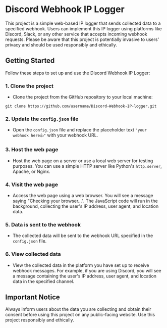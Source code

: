 # Discord Webhook IP Logger

This project is a simple web-based IP logger that sends collected data to a specified webhook. Users can implement this IP logger using platforms like Discord, Slack, or any other service that accepts incoming webhook requests. Please be aware that this project is potentially invasive to users' privacy and should be used responsibly and ethically.

## Getting Started

Follow these steps to set up and use the Discord Webhook IP Logger:

### 1. Clone the project

- Clone the project from the GitHub repository to your local machine:

```
git clone https://github.com/username/Discord-Webhook-IP-logger.git
```

### 2. Update the `config.json` file

- Open the `config.json` file and replace the placeholder text `"your webhook here👍"` with your webhook URL.

### 3. Host the web page

- Host the web page on a server or use a local web server for testing purposes. You can use a simple HTTP server like Python's `http.server`, Apache, or Nginx.

### 4. Visit the web page

- Access the web page using a web browser. You will see a message saying "Checking your browser...". The JavaScript code will run in the background, collecting the user's IP address, user agent, and location data.

### 5. Data is sent to the webhook

- The collected data will be sent to the webhook URL specified in the `config.json` file.

### 6. View collected data

- View the collected data in the platform you have set up to receive webhook messages. For example, if you are using Discord, you will see a message containing the user's IP address, user agent, and location data in the specified channel.

## Important Notice

Always inform users about the data you are collecting and obtain their consent before using this project on any public-facing website. Use this project responsibly and ethically.

